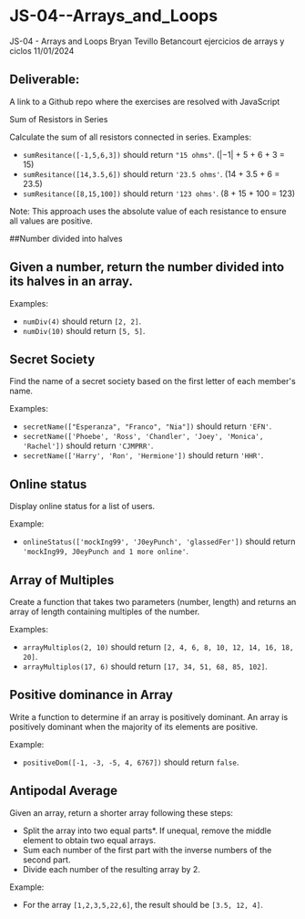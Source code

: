 # JS-04--Arrays_and_Loops

JS-04 - Arrays and Loops Bryan Tevillo Betancourt ejercicios de arrays y ciclos 11/01/2024

## Deliverable:

A link to a Github repo where the exercises are resolved with JavaScript

Sum of Resistors in Series

Calculate the sum of all resistors connected in series.
Examples:

-   `sumResitance([-1,5,6,3])` should return `"15 ohms"`. (|−1| + 5 + 6 + 3 = 15)
-   `sumResitance([14,3.5,6])` should return `'23.5 ohms'`. (14 + 3.5 + 6 = 23.5)
-   `sumResitance([8,15,100])` should return `'123 ohms'`. (8 + 15 + 100 = 123)

Note: This approach uses the absolute value of each resistance to ensure all values are positive.

##Number divided into halves

## Given a number, return the number divided into its halves in an array.

Examples:

-   `numDiv(4)` should return `[2, 2]`.
-   `numDiv(10)` should return `[5, 5]`.

## Secret Society

Find the name of a secret society based on the first letter of each member's name.

Examples:

-   `secretName(["Esperanza", "Franco", "Nia"])` should return `'EFN'`.
-   `secretName(['Phoebe', 'Ross', 'Chandler', 'Joey', 'Monica', 'Rachel'])` should return `'CJMPRR'`.
-   `secretName(['Harry', 'Ron', 'Hermione'])` should return `'HHR'`.

## Online status

Display online status for a list of users.

Example:

-   `onlineStatus(['mockIng99', 'J0eyPunch', 'glassedFer'])` should return `'mockIng99, J0eyPunch and 1 more online'`.

## Array of Multiples

Create a function that takes two parameters (number, length) and returns an array of length containing multiples of the number.

Examples:

-   `arrayMultiplos(2, 10)` should return `[2, 4, 6, 8, 10, 12, 14, 16, 18, 20]`.
-   `arrayMultiplos(17, 6)` should return `[17, 34, 51, 68, 85, 102]`.

## Positive dominance in Array

Write a function to determine if an array is positively dominant.
An array is positively dominant when the majority of its elements are positive.

Example:

-   `positiveDom([-1, -3, -5, 4, 6767])` should return `false`.

## Antipodal Average

Given an array, return a shorter array following these steps:

-   Split the array into two equal parts\*. If unequal, remove the middle element to obtain two equal arrays.
-   Sum each number of the first part with the inverse numbers of the second part.
-   Divide each number of the resulting array by 2.

Example:

-   For the array `[1,2,3,5,22,6]`, the result should be `[3.5, 12, 4]`.
